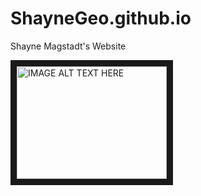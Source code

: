 # ShayneGeo.github.io
Shayne Magstadt's Website

<a href="http://www.youtube.com/watch?feature=player_embedded&v=x6I4NZFgA5M
" target="_blank"><img src="http://img.youtube.com/vi/x6I4NZFgA5M/0.jpg" 
alt="IMAGE ALT TEXT HERE" width="240" height="180" border="10" /></a>
